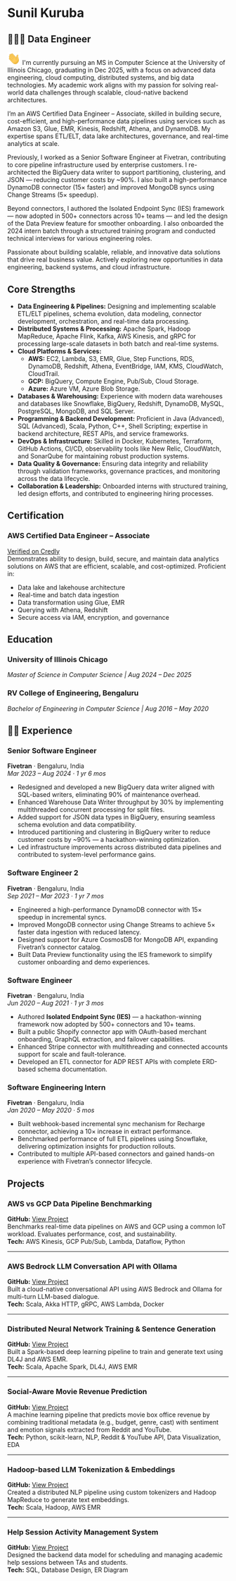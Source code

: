 # Sunil Kuruba

## **👨🏻‍💻 Data Engineer**

<img src="https://raw.githubusercontent.com/ABSphreak/ABSphreak/master/gifs/Hi.gif" width="30px"> I'm currently pursuing an MS in Computer Science at the University of Illinois Chicago, graduating in Dec 2025, with a focus on advanced data engineering, cloud computing, distributed systems, and big data technologies. My academic work aligns with my passion for solving real-world data challenges through scalable, cloud-native backend architectures.

I’m an AWS Certified Data Engineer – Associate, skilled in building secure, cost-efficient, and high-performance data pipelines using services such as Amazon S3, Glue, EMR, Kinesis, Redshift, Athena, and DynamoDB. My expertise spans ETL/ELT, data lake architectures, governance, and real-time analytics at scale.

Previously, I worked as a Senior Software Engineer at Fivetran, contributing to core pipeline infrastructure used by enterprise customers. I re-architected the BigQuery data writer to support partitioning, clustering, and JSON — reducing customer costs by ~90%. I also built a high-performance DynamoDB connector (15× faster) and improved MongoDB syncs using Change Streams (5× speedup).

Beyond connectors, I authored the Isolated Endpoint Sync (IES) framework — now adopted in 500+ connectors across 10+ teams — and led the design of the Data Preview feature for smoother onboarding. I also onboarded the 2024 intern batch through a structured training program and conducted technical interviews for various engineering roles.

Passionate about building scalable, reliable, and innovative data solutions that drive real business value. Actively exploring new opportunities in data engineering, backend systems, and cloud infrastructure.

## Core Strengths

- **Data Engineering & Pipelines:** Designing and implementing scalable ETL/ELT pipelines, schema evolution, data modeling, connector development, orchestration, and real-time data processing.
- **Distributed Systems & Processing:** Apache Spark, Hadoop MapReduce, Apache Flink, Kafka, AWS Kinesis, and gRPC for processing large-scale datasets in both batch and real-time systems.
- **Cloud Platforms & Services:** 
  - **AWS:** EC2, Lambda, S3, EMR, Glue, Step Functions, RDS, DynamoDB, Redshift, Athena, EventBridge, IAM, KMS, CloudWatch, CloudTrail.
  - **GCP:** BigQuery, Compute Engine, Pub/Sub, Cloud Storage.
  - **Azure:** Azure VM, Azure Blob Storage.
- **Databases & Warehousing:** Experience with modern data warehouses and databases like Snowflake, BigQuery, Redshift, DynamoDB, MySQL, PostgreSQL, MongoDB, and SQL Server.
- **Programming & Backend Development:** Proficient in Java (Advanced), SQL (Advanced), Scala, Python, C++, Shell Scripting; expertise in backend architecture, REST APIs, and service frameworks.
- **DevOps & Infrastructure:** Skilled in Docker, Kubernetes, Terraform, GitHub Actions, CI/CD, observability tools like New Relic, CloudWatch, and SonarQube for maintaining robust production systems.
- **Data Quality & Governance:** Ensuring data integrity and reliability through validation frameworks, governance practices, and monitoring across the data lifecycle.
- **Collaboration & Leadership:** Onboarded interns with structured training, led design efforts, and contributed to engineering hiring processes.

## Certification
### AWS Certified Data Engineer – Associate  
[Verified on Credly](https://www.credly.com/badges/775a6e7e-2f28-4cb8-ac1c-02949a7a0587/linked_in?t=szfxty)  
Demonstrates ability to design, build, secure, and maintain data analytics solutions on AWS that are efficient, scalable, and cost-optimized. Proficient in:
- Data lake and lakehouse architecture
- Real-time and batch data ingestion
- Data transformation using Glue, EMR
- Querying with Athena, Redshift
- Secure access via IAM, encryption, and governance

## Education

### University of Illinois Chicago
*Master of Science in Computer Science | Aug 2024 – Dec 2025*  

### RV College of Engineering, Bengaluru
*Bachelor of Engineering in Computer Science | Aug 2016 – May 2020*  

## 🧑‍💻 Experience

### **Senior Software Engineer**  
**Fivetran** · Bengaluru, India  
_Mar 2023 – Aug 2024 · 1 yr 6 mos_

- Redesigned and developed a new BigQuery data writer aligned with SQL-based writers, eliminating 90% of maintenance overhead.
- Enhanced Warehouse Data Writer throughput by 30% by implementing multithreaded concurrent processing for split files.
- Added support for JSON data types in BigQuery, ensuring seamless schema evolution and data compatibility.
- Introduced partitioning and clustering in BigQuery writer to reduce customer costs by ~90% — a hackathon-winning optimization.
- Led infrastructure improvements across distributed data pipelines and contributed to system-level performance gains.

### **Software Engineer 2**  
**Fivetran** · Bengaluru, India  
_Sep 2021 – Mar 2023 · 1 yr 7 mos_

- Engineered a high-performance DynamoDB connector with 15× speedup in incremental syncs.
- Improved MongoDB connector using Change Streams to achieve 5× faster data ingestion with reduced latency.
- Designed support for Azure CosmosDB for MongoDB API, expanding Fivetran’s connector catalog.
- Built Data Preview functionality using the IES framework to simplify customer onboarding and demo experiences.

### **Software Engineer**  
**Fivetran** · Bengaluru, India  
_Jun 2020 – Aug 2021 · 1 yr 3 mos_

- Authored **Isolated Endpoint Sync (IES)** — a hackathon-winning framework now adopted by 500+ connectors and 10+ teams.
- Built a public Shopify connector app with OAuth-based merchant onboarding, GraphQL extraction, and failover capabilities.
- Enhanced Stripe connector with multithreading and connected accounts support for scale and fault-tolerance.
- Developed an ETL connector for ADP REST APIs with complete ERD-based schema documentation.

### **Software Engineering Intern**  
**Fivetran** · Bengaluru, India  
_Jan 2020 – May 2020 · 5 mos_

- Built webhook-based incremental sync mechanism for Recharge connector, achieving a 10× increase in extract performance.
- Benchmarked performance of full ETL pipelines using Snowflake, delivering optimization insights for production rollouts.
- Contributed to multiple API-based connectors and gained hands-on experience with Fivetran’s connector lifecycle.


## Projects

### **AWS vs GCP Data Pipeline Benchmarking**
**GitHub:** [View Project](https://github.com/SunilKuruba/AWS-VS-GCP-Data-Pipeline-Comparative-Analysis-of-Real-Time-Data-Streaming)  
Benchmarks real-time data pipelines on AWS and GCP using a common IoT workload. Evaluates performance, cost, and sustainability.  
**Tech:** AWS Kinesis, GCP Pub/Sub, Lambda, Dataflow, Python

---

### **AWS Bedrock LLM Conversation API with Ollama**
**GitHub:** [View Project](https://github.com/SunilKuruba/AWS-Bedrock-Based-LLM-Conversation-API-with-Ollama-Integration-with-Dockerized-Deployment)  
Built a cloud-native conversational API using AWS Bedrock and Ollama for multi-turn LLM-based dialogue.  
**Tech:** Scala, Akka HTTP, gRPC, AWS Lambda, Docker

---

### **Distributed Neural Network Training & Sentence Generation**
**GitHub:** [View Project](https://github.com/SunilKuruba/Apache-Spark-and-AWS-EMR-Distributed-Neural-Network-Training-and-Sentence-Generation)  
Built a Spark-based deep learning pipeline to train and generate text using DL4J and AWS EMR.  
**Tech:** Scala, Apache Spark, DL4J, AWS EMR

---

### **Social-Aware Movie Revenue Prediction**
**GitHub:** [View Project](https://github.com/SunilKuruba/Data-Science-Project-Social-Aware-Movie-Revenue-Prediction-Using-Metadata-and-Sentiment-Signals)  
A machine learning pipeline that predicts movie box office revenue by combining traditional metadata (e.g., budget, genre, cast) with sentiment and emotion signals extracted from Reddit and YouTube.  
**Tech:** Python, scikit-learn, NLP, Reddit & YouTube API, Data Visualization, EDA

---

### **Hadoop-based LLM Tokenization & Embeddings**
**GitHub:** [View Project](https://github.com/SunilKuruba/Apache-Hadoop-and-AWS-EMR-Distributed-LLM-Text-Processing-and-Embeddings)  
Created a distributed NLP pipeline using custom tokenizers and Hadoop MapReduce to generate text embeddings.  
**Tech:** Scala, Hadoop, AWS EMR

---

### **Help Session Activity Management System**
**GitHub:** [View Project](https://github.com/SunilKuruba/Data-Modeling-Help-Session-Activity-Management-System)  
Designed the backend data model for scheduling and managing academic help sessions between TAs and students.  
**Tech:** SQL, Database Design, ER Diagram

